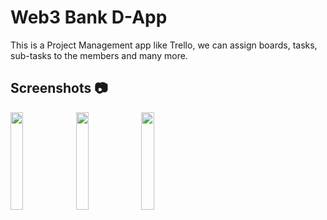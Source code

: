 # Web3 Bank D-App
This is a Project Management app like Trello, we can assign boards, tasks, sub-tasks to the members and many more.
## Screenshots 📷
<img src="https://github.com/abhishekkr4747/Web3_Bank_DApp/assets/117996188/565fde8b-d3fe-4607-89f7-99732bc10ba7" width=20% height=20%> 

<img src="https://github.com/abhishekkr4747/Web3_Bank_DApp/assets/117996188/fd41fe0a-0f93-45e7-9c13-879c8b623c59" width=20% height=20%>

<img src="https://github.com/abhishekkr4747/Web3_Bank_DApp/assets/117996188/b30bae2a-a29c-4f0a-81ec-35f25144018a" width=20% height=20%>

